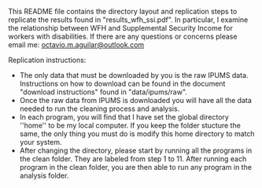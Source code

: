 This README file contains the directory layout and replication steps to replicate the results found in "results_wfh_ssi.pdf". In particular, I examine the relationship between WFH and Supplemental Security Income for workers with disabilities. If there are any questions or concerns please email me: octavio.m.aguilar@outlook.com

Replication instructions:
- The only data that must be downloaded by you is the raw IPUMS data. Instructions on how to download can be found in the document "download instructions" found in "data/ipums/raw".
- Once the raw data from IPUMS is downloaded you will have all the data needed to run the cleaning process and analysis.
- In each program, you will find that I have set the global directory ''home'' to be my local computer. If you keep the folder stucture the same, the only thing you must do is modify this home directory to match your system.
- After changing the directory, please start by running all the programs in the clean folder. They are labeled from step 1 to 11. After running each program in the clean folder, you are then able to run any program in the analysis folder. 
